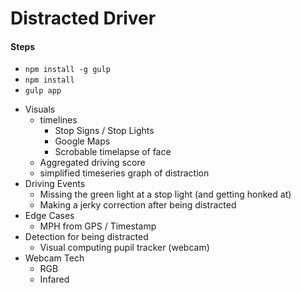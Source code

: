 
# Distracted Driver


#### Steps
* `npm install -g gulp`
* `npm install`
* `gulp app`


- Visuals
  - timelines
    - Stop Signs / Stop Lights
    - Google Maps
    - Scrobable timelapse of face
  - Aggregated driving score
  - simplified timeseries graph of distraction
- Driving Events
  - Missing the green light at a stop light (and getting honked at)
  - Making a jerky correction after being distracted
- Edge Cases
  - MPH from GPS / Timestamp
- Detection for being distracted
  - Visual computing pupil tracker (webcam)
- Webcam Tech
  - RGB
  - Infared

